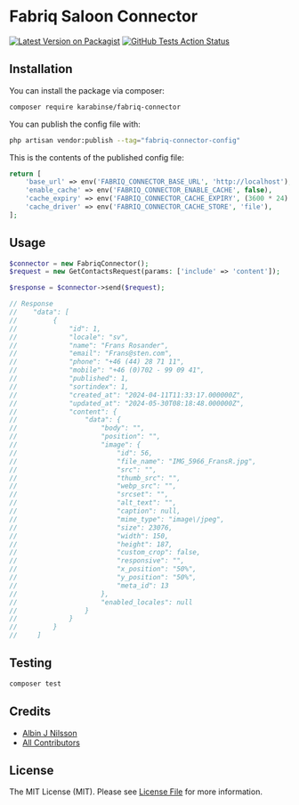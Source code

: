 # Fabriq Saloon Connector

[![Latest Version on Packagist](https://img.shields.io/packagist/v/karabinse/fabriq-connector.svg)](https://packagist.org/packages/karabinse/fabriq-connector)
[![GitHub Tests Action Status](https://img.shields.io/github/actions/workflow/status/karabinse/fabriq-connector/run-tests.yml?branch=main&label=tests&style=flat-square)](https://github.com/karabinse/fabriq-connector/actions?query=workflow%3Arun-tests+branch%3Amain)


## Installation

You can install the package via composer:

```bash
composer require karabinse/fabriq-connector
```

You can publish the config file with:

```bash
php artisan vendor:publish --tag="fabriq-connector-config"
```

This is the contents of the published config file:

```php
return [
    'base_url' => env('FABRIQ_CONNECTOR_BASE_URL', 'http://localhost'),
    'enable_cache' => env('FABRIQ_CONNECTOR_ENABLE_CACHE', false),
    'cache_expiry' => env('FABRIQ_CONNECTOR_CACHE_EXPIRY', (3600 * 24) * 7),
    'cache_driver' => env('FABRIQ_CONNECTOR_CACHE_STORE', 'file'),
];

```

## Usage

```php
$connector = new FabriqConnector();
$request = new GetContactsRequest(params: ['include' => 'content']);

$response = $connector->send($request);

// Response
//    "data": [
//         {
//             "id": 1,
//             "locale": "sv",
//             "name": "Frans Rosander",
//             "email": "Frans@sten.com",
//             "phone": "+46 (44) 28 71 11",
//             "mobile": "+46 (0)702 - 99 09 41",
//             "published": 1,
//             "sortindex": 1,
//             "created_at": "2024-04-11T11:33:17.000000Z",
//             "updated_at": "2024-05-30T08:18:48.000000Z",
//             "content": {
//                 "data": {
//                     "body": "",
//                     "position": "",
//                     "image": {
//                         "id": 56,
//                         "file_name": "IMG_5966_FransR.jpg",
//                         "src": "",
//                         "thumb_src": "",
//                         "webp_src": "",
//                         "srcset": "",
//                         "alt_text": "",
//                         "caption": null,
//                         "mime_type": "image\/jpeg",
//                         "size": 23076,
//                         "width": 150,
//                         "height": 187,
//                         "custom_crop": false,
//                         "responsive": "",
//                         "x_position": "50%",
//                         "y_position": "50%",
//                         "meta_id": 13
//                     },
//                     "enabled_locales": null
//                 }
//             }
//         }
//     ]
```

## Testing

```bash
composer test
```

## Credits

- [Albin J Nilsson](https://github.com/KarabinSE)
- [All Contributors](../../contributors)

## License

The MIT License (MIT). Please see [License File](LICENSE.md) for more information.

